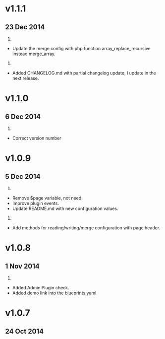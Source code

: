 # v1.1.1
## 23 Dec 2014

1. [](#bugfix)
  * Update the merge config with php function array_replace_recursive instead merge_array.

1. [](#new)
  * Added CHANGELOG.md with partial changelog update, I update in the next release.


# v1.1.0
## 6 Dec 2014

1. [](#bugfix)
  * Correct version number


# v1.0.9
## 5 Dec 2014

1. [](#improved)
  * Remove $page variable, not need.
  * Improve plugin events.
  * Update README.md with new configuration values.

1. [](#new)
  * Add methods for reading/writing/merge configuration with page header.


# v1.0.8
## 1 Nov 2014

1. [](#new)
  * Added Admin Plugin check.
  * Added demo link into the blueprints.yaml.


# v1.0.7
## 24 Oct 2014
